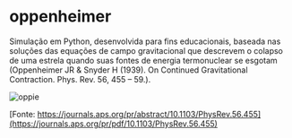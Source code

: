 # oppenheimer
Simulação em Python, desenvolvida para fins educacionais, baseada nas soluções das equações de campo gravitacional que descrevem o colapso de uma estrela quando suas fontes de energia termonuclear se esgotam (Oppenheimer JR & Snyder H (1939). On Continued Gravitational Contraction. Phys. Rev. 56, 455 – 59.).


![oppie](https://github.com/user-attachments/assets/176b9a50-b05a-4867-b749-ec77fce40b37)


[Fonte: https://journals.aps.org/pr/abstract/10.1103/PhysRev.56.455](https://journals.aps.org/pr/pdf/10.1103/PhysRev.56.455)
